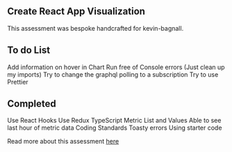 ## Create React App Visualization

This assessment was bespoke handcrafted for kevin-bagnall.

## To do List
Add information on hover in Chart
Run free of Console errors (Just clean up my imports)
Try to change the graphql polling to a subscription
Try to use Prettier


## Completed
Use React Hooks
Use Redux
TypeScript
Metric List and Values
Able to see last hour of metric data
Coding Standards
Toasty errors
Using starter code


Read more about this assessment [here](https://react.eogresources.com)
